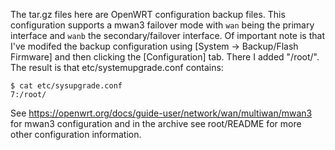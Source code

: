 The tar.gz files here are OpenWRT configuration backup files.
This configuration supports a mwan3 failover mode with `wan`
being the primary interface and `wanb` the secondary/failover
interface. Of important note is that I've modifed the backup
configuration using [System -> Backup/Flash Firmware] and then
clicking the [Configuration] tab. There I added "/root/". The
result is that etc/systemupgrade.conf contains:
```
$ cat etc/sysupgrade.conf
7:/root/
```

See https://openwrt.org/docs/guide-user/network/wan/multiwan/mwan3
for mwan3 configuration and in the archive see root/README for
more other configuration information.
